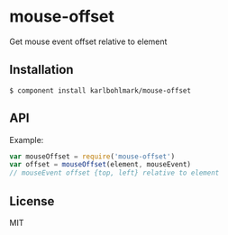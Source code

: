 
# mouse-offset

  Get mouse event offset relative to element

## Installation

    $ component install karlbohlmark/mouse-offset

## API

Example:

```js
var mouseOffset = require('mouse-offset')
var offset = mouseOffset(element, mouseEvent)
// mouseEvent offset {top, left} relative to element
```

## License

  MIT
